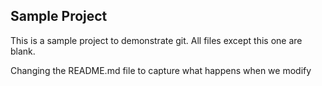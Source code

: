 Sample Project
----------------

This is a sample project to demonstrate git.  All files except this one are blank.


Changing the README.md file to capture what happens when we modify
